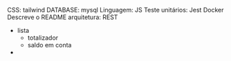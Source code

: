 CSS: tailwind
DATABASE: mysql
Linguagem: JS
Teste unitários: Jest
Docker
Descreve o README
arquitetura: REST

- lista
  - totalizador
  - saldo em conta
-  